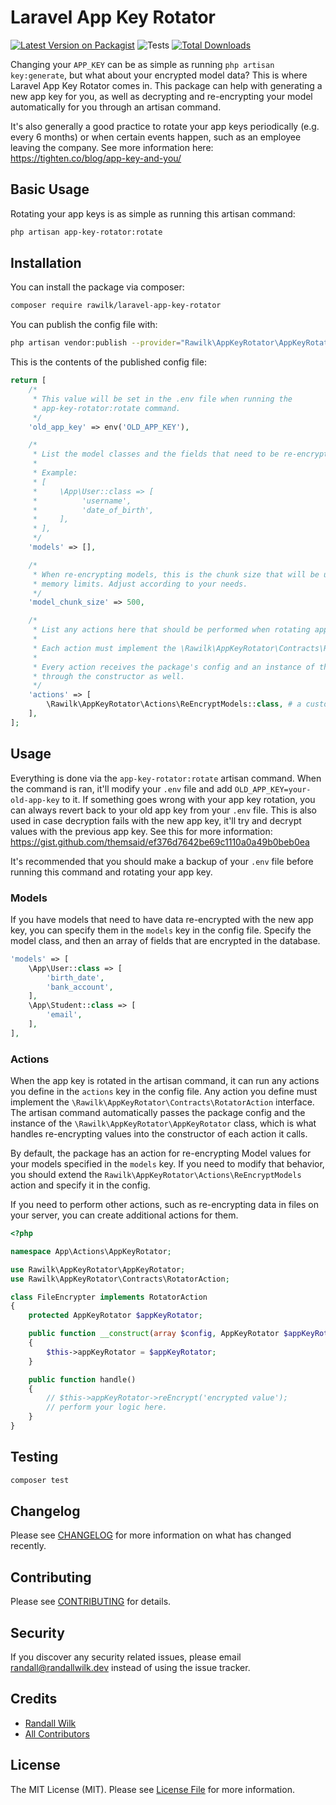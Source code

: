 # Laravel App Key Rotator

[![Latest Version on Packagist](https://img.shields.io/packagist/v/rawilk/laravel-app-key-rotator.svg?style=flat-square)](https://packagist.org/packages/rawilk/laravel-app-key-rotator)
![Tests](https://github.com/rawilk/laravel-app-key-rotator/workflows/Tests/badge.svg)
[![Total Downloads](https://img.shields.io/packagist/dt/rawilk/laravel-app-key-rotator.svg?style=flat-square)](https://packagist.org/packages/rawilk/laravel-app-key-rotator)

Changing your `APP_KEY` can be as simple as running `php artisan key:generate`, but what about your encrypted model data? This is where Laravel App Key Rotator comes in. This package can help with generating a new app key for you, as well as decrypting and re-encrypting your model automatically for you through an artisan command.

It's also generally a good practice to rotate your app keys periodically (e.g. every 6 months) or when certain events happen, such as an employee leaving the company. See more information here: https://tighten.co/blog/app-key-and-you/

## Basic Usage
Rotating your app keys is as simple as running this artisan command:

```bash
php artisan app-key-rotator:rotate
```

## Installation

You can install the package via composer:

```bash
composer require rawilk/laravel-app-key-rotator
```

You can publish the config file with:
```bash
php artisan vendor:publish --provider="Rawilk\AppKeyRotator\AppKeyRotatorServiceProvider" --tag="config"
```

This is the contents of the published config file:

```php
return [
    /*
     * This value will be set in the .env file when running the
     * app-key-rotator:rotate command.
     */
    'old_app_key' => env('OLD_APP_KEY'),

    /*
     * List the model classes and the fields that need to be re-encrypted.
     *
     * Example:
     * [
     *     \App\User::class => [
     *          'username',
     *          'date_of_birth',
     *     ],
     * ],
     */
    'models' => [],

    /*
     * When re-encrypting models, this is the chunk size that will be used to help avoid
     * memory limits. Adjust according to your needs.
     */
    'model_chunk_size' => 500,

    /*
     * List any actions here that should be performed when rotating app keys.
     *
     * Each action must implement the \Rawilk\AppKeyRotator\Contracts\RotatorAction interface.
     *
     * Every action receives the package's config and an instance of the AppKeyRotator
     * through the constructor as well.
     */
    'actions' => [
        \Rawilk\AppKeyRotator\Actions\ReEncryptModels::class, # a custom model re-encrypter should extend this class
    ],
];
```

## Usage

Everything is done via the `app-key-rotator:rotate` artisan command. When the command is ran, it'll modify your `.env` file and add `OLD_APP_KEY=your-old-app-key` to it. If something goes wrong with your app key rotation, you can always revert back to your old app key from your `.env` file. This is also used in case decryption fails with the new app key, it'll try and decrypt values with the previous app key. See this for more information: https://gist.github.com/themsaid/ef376d7642be69c1110a0a49b0beb0ea

It's recommended that you should make a backup of your `.env` file before running this command and rotating your app key.

### Models
If you have models that need to have data re-encrypted with the new app key, you can specify them in the `models` key in the config file. Specify the model class, and then an array of fields that are encrypted in the database.

```php
'models' => [
    \App\User::class => [
        'birth_date',
        'bank_account',
    ],
    \App\Student::class => [
        'email',
    ],
],
```

### Actions
When the app key is rotated in the artisan command, it can run any actions you define in the `actions` key in the config file. Any action you define must implement the `\Rawilk\AppKeyRotator\Contracts\RotatorAction` interface. The artisan command automatically passes the package config and the instance of the `\Rawilk\AppKeyRotator\AppKeyRotator` class, which is what handles re-encrypting values into the constructor of each action it calls.

By default, the package has an action for re-encrypting Model values for your models specified in the `models` key. If you need to modify that behavior, you should extend the `Rawilk\AppKeyRotator\Actions\ReEncryptModels` action and specify it in the config.

If you need to perform other actions, such as re-encrypting data in files on your server, you can create additional actions for them.

```php
<?php

namespace App\Actions\AppKeyRotator;

use Rawilk\AppKeyRotator\AppKeyRotator;
use Rawilk\AppKeyRotator\Contracts\RotatorAction;

class FileEncrypter implements RotatorAction
{
    protected AppKeyRotator $appKeyRotator;

    public function __construct(array $config, AppKeyRotator $appKeyRotator)
    {
        $this->appKeyRotator = $appKeyRotator;    
    }

    public function handle()
    {
        // $this->appKeyRotator->reEncrypt('encrypted value');
        // perform your logic here.
    }
}
```

## Testing

``` bash
composer test
```

## Changelog

Please see [CHANGELOG](CHANGELOG.md) for more information on what has changed recently.

## Contributing

Please see [CONTRIBUTING](CONTRIBUTING.md) for details.

## Security

If you discover any security related issues, please email randall@randallwilk.dev instead of using the issue tracker.

## Credits

- [Randall Wilk](https://github.com/rawilk)
- [All Contributors](../../contributors)

## License

The MIT License (MIT). Please see [License File](LICENSE.md) for more information.
